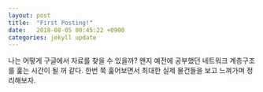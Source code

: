 ```yaml
---
layout: post
title:  "First Posting!"
date:   2018-08-05 00:45:22 +0900
categories: jekyll update
---
```

나는 어떻게 구글에서 자료를 찾을 수 있을까?
왠지 예전에 공부했던 네트워크 계층구조를 훑는 시간이 될 꺼 같다. 한번 쭉 훑어보면서 최대한 실제 물건들을 보고 느껴가며 정리해보자. 


[jekyll-docs]: https://jekyllrb.com/docs/home
[jekyll-gh]:   https://github.com/jekyll/jekyll
[jekyll-talk]: https://talk.jekyllrb.com/
